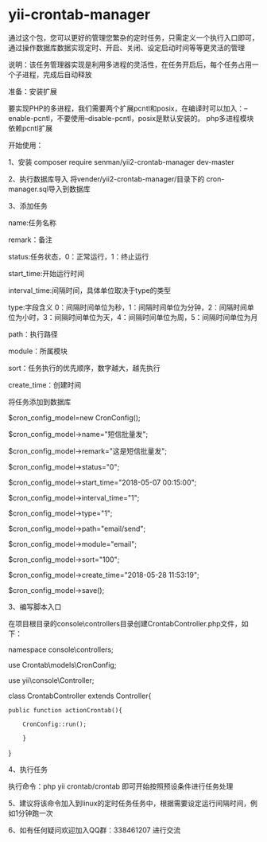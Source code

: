 # yii-crontab-manager
通过这个包，您可以更好的管理您繁杂的定时任务，只需定义一个执行入口即可，通过操作数据库数据实现定时、开启、关闭、设定启动时间等等更灵活的管理


说明：该任务管理器实现是利用多进程的灵活性，在任务开启后，每个任务占用一个子进程，完成后自动释放

准备：安装扩展

要实现PHP的多进程，我们需要两个扩展pcntl和posix，在编译时可以加入：–enable-pcntl，不要使用–disable-pcntl，posix是默认安装的。
php多进程模块依赖pcntl扩展

开始使用：

1、安装
composer require senman/yii2-crontab-manager dev-master
 
 
2、执行数据库导入
 将vender/yii2-crontab-manager/目录下的  cron-manager.sql导入到数据库
 
3、添加任务

 name:任务名称
 
 remark：备注
 
 status:任务状态，0：正常运行，1：终止运行
 
 start_time:开始运行时间
 
 interval_time:间隔时间，具体单位取决于type的类型
 
 type:字段含义  0：间隔时间单位为秒，1：间隔时间单位为分钟，2：间隔时间单位为小时，3：间隔时间单位为天，4：间隔时间单位为周，5：间隔时间单位为月
 
 path：执行路径
 
 module：所属模块
 
 sort：任务执行的优先顺序，数字越大，越先执行
 
 create_time：创建时间
 
将任务添加到数据库

   $cron_config_model=new CronConfig();
   
   $cron_config_model->name="短信批量发";
   
   $cron_config_model->remark="这是短信批量发";
   
   $cron_config_model->status="0";
   
   $cron_config_model->start_time="2018-05-07 00:15:00";
   
   $cron_config_model->interval_time="1";
   
   $cron_config_model->type="1";
   
   $cron_config_model->path="email/send";
   
   $cron_config_model->module="email";
   
   $cron_config_model->sort="100";
   
   $cron_config_model->create_time="2018-05-28 11:53:19";
   
   $cron_config_model->save();
 
3、编写脚本入口

在项目根目录的console\controllers目录创建CrontabController.php文件，如下：

namespace console\controllers;

use Crontab\models\CronConfig;

use yii\console\Controller;

class CrontabController extends Controller{

    public function actionCrontab(){
    
        CronConfig::run();
        
        }
   } 
 
 
4、执行任务

   执行命令：php yii crontab/crontab
   即可开始按照预设条件进行任务处理
   
5、建议将该命令加入到linux的定时任务任务中，根据需要设定运行间隔时间，例如1分钟跑一次

6、如有任何疑问欢迎加入QQ群：338461207 进行交流


      
   
   
    
